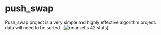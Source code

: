 # push_swap
Push_swap project is a very simple and highly effective algorithm project: data will need to be sorted. 
[![rmanuel's 42 stats](https://badge42.herokuapp.com/api/stats/rmanuel)]
